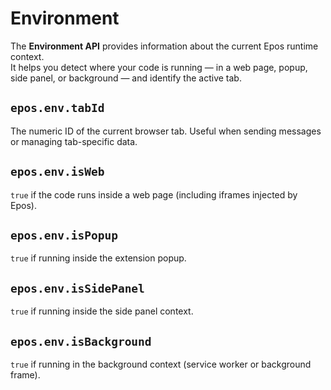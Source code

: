 # Environment

The **Environment API** provides information about the current Epos runtime context.  
It helps you detect where your code is running — in a web page, popup, side panel, or background — and identify the active tab.

## `epos.env.tabId`

The numeric ID of the current browser tab. Useful when sending messages or managing tab-specific data.

## `epos.env.isWeb`

`true` if the code runs inside a web page (including iframes injected by Epos).

## `epos.env.isPopup`

`true` if running inside the extension popup.

## `epos.env.isSidePanel`

`true` if running inside the side panel context.

## `epos.env.isBackground`

`true` if running in the background context (service worker or background frame).
